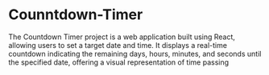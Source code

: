 # Counntdown-Timer
 The Countdown Timer project is a web application built using React, allowing users to set a target date and time. It displays a real-time countdown indicating the remaining days, hours, minutes, and seconds until the specified date, offering a visual representation of time passing
